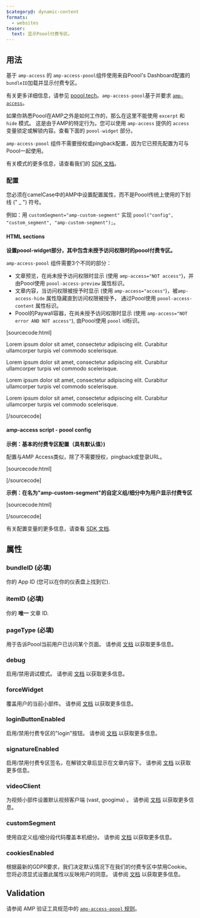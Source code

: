 ```yaml
---
$category@: dynamic-content
formats:
  - websites
teaser:
  text: 显示Poool付费专区。
---
```



<!---
Copyright 2020 The AMP HTML Authors.

Licensed under the Apache License, Version 2.0 (the "License");
you may not use this file except in compliance with the License.
You may obtain a copy of the License at

      http://www.apache.org/licenses/LICENSE-2.0

Unless required by applicable law or agreed to in writing, software
distributed under the License is distributed on an "AS-IS" BASIS,
WITHOUT WARRANTIES OR CONDITIONS OF ANY KIND, either express or implied.
See the License for the specific language governing permissions and
limitations under the License.
-->



## 用法

基于 `amp-access` 的 `amp-access-poool`组件使用来自Poool's Dashboard配置的`bundleID`加载并显示付费专区。

有关更多详细信息，请参见 [poool.tech](https://poool.tech)。`amp-access-poool`基于并要求
[`amp-access`](https://amp.dev/documentation/components/amp-access)。

如果你熟悉Poool在AMP之外是如何工作的，那么在这里不能使用 `excerpt` 和 `hide` 模式。 这是由于AMP的特定行为。您可以使用 `amp-access` 提供的 `access` 变量锁定或解锁内容。查看下面的 `poool-widget` 部分。

`amp-access-poool` 组件不需要授权或pingback配置，因为它已预先配置为可与Poool一起使用。

有关模式的更多信息，请查看我们的 [SDK 文档](https://dev.poool.tech/doc/sdk#mode)。

### 配置

您必须在camelCase中的AMP中设置配置属性，而不是Poool传统上使用的下划线 (" \_ ") 符号。

例如：用 `customSegment="amp-custom-segment"` 实现 `poool("config", "custom_segment", "amp-custom-segment");`。

#### HTML sections

**设置poool-widget部分，其中包含未授予访问权限时的poool付费专区。**

`amp-access-poool` 组件需要3个不同的部分：

- 文章预览，在尚未授予访问权限时显示 (使用 `amp-access="NOT access"`)，并由Poool使用 `poool-access-preview` 属性标识。
- 文章内容，当访问权限被授予时显示 (使用 `amp-access="access"`)，被`amp-access-hide` 属性隐藏直到访问权限被授予， 通过Poool使用 `poool-access-content` 属性标识。
- Poool的Paywall容器，在尚未授予访问权限时显示 (使用 `amp-access="NOT error AND NOT access"`), 由Poool使用 `poool` id标识。

[sourcecode:html]
<section poool-access-preview amp-access="NOT access">
  <p>
    Lorem ipsum dolor sit amet, consectetur adipiscing elit. Curabitur
    ullamcorper turpis vel commodo scelerisque.
  </p>
</section>

<section poool-access-content amp-access="access" amp-access-hide>
  <p>
    Lorem ipsum dolor sit amet, consectetur adipiscing elit. Curabitur
    ullamcorper turpis vel commodo scelerisque.
  </p>
  <p>
    Lorem ipsum dolor sit amet, consectetur adipiscing elit. Curabitur
    ullamcorper turpis vel commodo scelerisque.
  </p>
  <p>
    Lorem ipsum dolor sit amet, consectetur adipiscing elit. Curabitur
    ullamcorper turpis vel commodo scelerisque.
  </p>
</section>

<section amp-access="NOT error AND NOT access" id="poool"></section>
[/sourcecode]

#### amp-access script - poool config

**示例：基本的付费专区配置（具有默认值）)**

配置与AMP Access类似，除了不需要授权，pingback或登录URL。

[sourcecode:html]
<script id="amp-access" type="application/json">
  {
    "vendor": "poool",
    "poool": {
      "bundleID": "Your app id provided by poool",
      "pageType": "premium",
      "itemID": "amp-example-article"
    }
  }
</script>
[/sourcecode]

**示例：在名为"amp-custom-segment"的自定义组/细分中为用户显示付费专区**

[sourcecode:html]
<script id="amp-access" type="application/json">
  {
    "vendor": "poool",
    "poool": {
      "bundleID": "Your app id provided by poool",
      "pageType": "premium",
      "debug": "true",
      "cookiesEnabled": "true",
      "itemID": "amp-example-article",
      "customSegment": "amp-custom-segment"
    }
  }
</script>
[/sourcecode]

有关配置变量的更多信息，请查看 [SDK 文档](https://dev.poool.tech/doc/sdk#configuration).

## 属性

### bundleID (必填)

你的 App ID (您可以在你的仪表盘上找到它).

### itemID (必填)

你的 **唯一** 文章 ID.

### pageType (必填)

用于告诉Poool当前用户已访问某个页面。
请参阅 [文档](https://dev.poool.tech/doc/sdk#page_view) 以获取更多信息。

### debug

启用/禁用调试模式。
请参阅 [文档](https://dev.poool.tech/doc/sdk#debug) 以获取更多信息。

### forceWidget

覆盖用户的当前小部件。
请参阅 [文档](https://dev.poool.tech/doc/sdk#force_widget) 以获取更多信息。

### loginButtonEnabled

启用/禁用付费专区的"login"按钮。
请参阅 [文档](https://dev.poool.tech/doc/sdk#login_button_enabled) 以获取更多信息。

### signatureEnabled

启用/禁用付费专区签名，在解锁文章后显示在文章内容下。
请参阅 [文档](https://dev.poool.tech/doc/sdk#signature_enabled) 以获取更多信息。

### videoClient

为视频小部件设置默认视频客户端 (vast, googima) 。
请参阅 [文档](https://dev.poool.tech/doc/sdk#video_client) 以获取更多信息。

### customSegment

使用自定义组/细分段代码覆盖本机细分。
请参阅 [文档](https://dev.poool.tech/doc/sdk#custom_segment) 以获取更多信息。

### cookiesEnabled

根据最新的GDPR要求，我们决定默认情况下在我们的付费专区中禁用Cookie。您将必须显式设置此属性以反映用户的同意。
请参阅 [文档](https://dev.poool.tech/doc/sdk#cookies_enabled) 以获取更多信息。

## Validation

请参阅 AMP 验证工具规范中的 [`amp-access-poool` 规则](https://github.com/ampproject/amphtml/blob/master/extensions/amp-access-poool/validator-amp-access-poool.protoascii)。